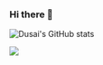 ### Hi there 👋

![Dusai's GitHub stats](https://github-readme-stats.vercel.app/api?username=Windowsbang)

![](https://raw.githubusercontent.com/Windowsbang/Windowsbang/main/assets/github-contribution-grid-snake.svg)

<!--
**Windowsbang/windowsbang** is a ✨ _special_ ✨ repository because its `README.md` (this file) appears on your GitHub profile.

Here are some ideas to get you started:

- 🔭 I’m currently working on ...
- 🌱 I’m currently learning ...
- 👯 I’m looking to collaborate on ...
- 🤔 I’m looking for help with ...
- 💬 Ask me about ...
- 📫 How to reach me: ...
- 😄 Pronouns: ...
- ⚡ Fun fact: ...
-->
